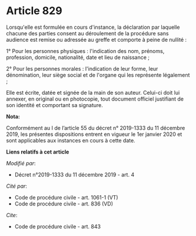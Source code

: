 # Article 829

Lorsqu'elle est formulée en cours d'instance, la déclaration par laquelle chacune des parties consent au déroulement de la
procédure sans audience est remise ou adressée au greffe et comporte à peine de nullité :

1° Pour les personnes physiques : l'indication des nom, prénoms, profession, domicile, nationalité, date et lieu de
naissance ;

2° Pour les personnes morales : l'indication de leur forme, leur dénomination, leur siège social et de l'organe qui les
représente légalement ;

Elle est écrite, datée et signée de la main de son auteur. Celui-ci doit lui annexer, en original ou en photocopie, tout
document officiel justifiant de son identité et comportant sa signature.

**Nota:**

Conformément au I de l’article 55 du décret n° 2019-1333 du 11 décembre 2019, les présentes dispositions entrent en vigueur
le 1er janvier 2020 et sont applicables aux instances en cours à cette date.

**Liens relatifs à cet article**

_Modifié par_:

  - Décret n°2019-1333 du 11 décembre 2019 - art. 4

_Cité par_:

  - Code de procédure civile - art. 1061-1 (VT)
  - Code de procédure civile - art. 836 (VD)

_Cite_:

  - Code de procédure civile - art. 843
